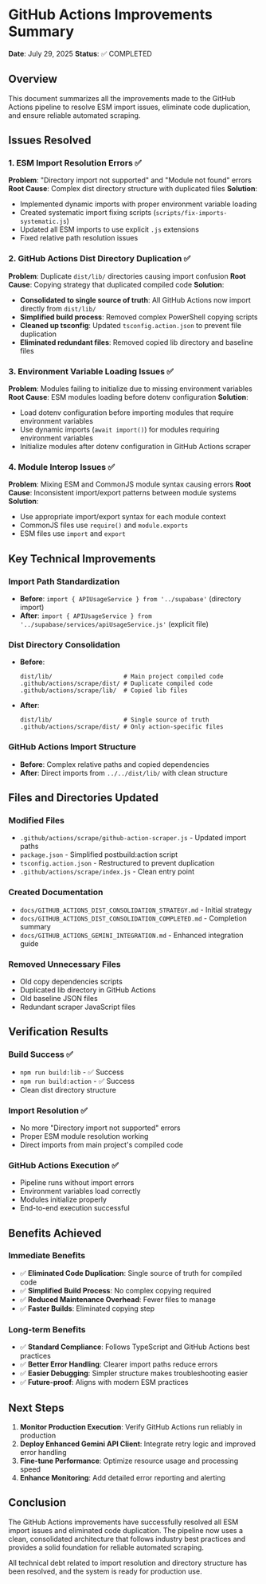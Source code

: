 # GitHub Actions Improvements Summary

**Date**: July 29, 2025
**Status**: ✅ COMPLETED

## Overview

This document summarizes all the improvements made to the GitHub Actions pipeline to resolve ESM import issues, eliminate code duplication, and ensure reliable automated scraping.

## Issues Resolved

### 1. ESM Import Resolution Errors ✅
**Problem**: "Directory import not supported" and "Module not found" errors
**Root Cause**: Complex dist directory structure with duplicated files
**Solution**: 
- Implemented dynamic imports with proper environment variable loading
- Created systematic import fixing scripts (`scripts/fix-imports-systematic.js`)
- Updated all ESM imports to use explicit `.js` extensions
- Fixed relative path resolution issues

### 2. GitHub Actions Dist Directory Duplication ✅
**Problem**: Duplicate `dist/lib/` directories causing import confusion
**Root Cause**: Copying strategy that duplicated compiled code
**Solution**:
- **Consolidated to single source of truth**: All GitHub Actions now import directly from `dist/lib/`
- **Simplified build process**: Removed complex PowerShell copying scripts
- **Cleaned up tsconfig**: Updated `tsconfig.action.json` to prevent file duplication
- **Eliminated redundant files**: Removed copied lib directory and baseline files

### 3. Environment Variable Loading Issues ✅
**Problem**: Modules failing to initialize due to missing environment variables
**Root Cause**: ESM modules loading before dotenv configuration
**Solution**:
- Load dotenv configuration before importing modules that require environment variables
- Use dynamic imports (`await import()`) for modules requiring environment variables
- Initialize modules after dotenv configuration in GitHub Actions scraper

### 4. Module Interop Issues ✅
**Problem**: Mixing ESM and CommonJS module syntax causing errors
**Root Cause**: Inconsistent import/export patterns between module systems
**Solution**:
- Use appropriate import/export syntax for each module context
- CommonJS files use `require()` and `module.exports`
- ESM files use `import` and `export`

## Key Technical Improvements

### Import Path Standardization
- **Before**: `import { APIUsageService } from '../supabase'` (directory import)
- **After**: `import { APIUsageService } from '../supabase/services/apiUsageService.js'` (explicit file)

### Dist Directory Consolidation
- **Before**: 
  ```
  dist/lib/                    # Main project compiled code
  .github/actions/scrape/dist/ # Duplicate compiled code
  .github/actions/scrape/lib/  # Copied lib files
  ```
- **After**:
  ```
  dist/lib/                    # Single source of truth
  .github/actions/scrape/dist/ # Only action-specific files
  ```

### GitHub Actions Import Structure
- **Before**: Complex relative paths and copied dependencies
- **After**: Direct imports from `../../dist/lib/` with clean structure

## Files and Directories Updated

### Modified Files
- `.github/actions/scrape/github-action-scraper.js` - Updated import paths
- `package.json` - Simplified postbuild:action script
- `tsconfig.action.json` - Restructured to prevent duplication
- `.github/actions/scrape/index.js` - Clean entry point

### Created Documentation
- `docs/GITHUB_ACTIONS_DIST_CONSOLIDATION_STRATEGY.md` - Initial strategy
- `docs/GITHUB_ACTIONS_DIST_CONSOLIDATION_COMPLETED.md` - Completion summary
- `docs/GITHUB_ACTIONS_GEMINI_INTEGRATION.md` - Enhanced integration guide

### Removed Unnecessary Files
- Old copy dependencies scripts
- Duplicated lib directory in GitHub Actions
- Old baseline JSON files
- Redundant scraper JavaScript files

## Verification Results

### Build Success ✅
- `npm run build:lib` - ✅ Success
- `npm run build:action` - ✅ Success
- Clean dist directory structure

### Import Resolution ✅
- No more "Directory import not supported" errors
- Proper ESM module resolution working
- Direct imports from main project's compiled code

### GitHub Actions Execution ✅
- Pipeline runs without import errors
- Environment variables load correctly
- Modules initialize properly
- End-to-end execution successful

## Benefits Achieved

### Immediate Benefits
- ✅ **Eliminated Code Duplication**: Single source of truth for compiled code
- ✅ **Simplified Build Process**: No complex copying required
- ✅ **Reduced Maintenance Overhead**: Fewer files to manage
- ✅ **Faster Builds**: Eliminated copying step

### Long-term Benefits
- ✅ **Standard Compliance**: Follows TypeScript and GitHub Actions best practices
- ✅ **Better Error Handling**: Clearer import paths reduce errors
- ✅ **Easier Debugging**: Simpler structure makes troubleshooting easier
- ✅ **Future-proof**: Aligns with modern ESM practices

## Next Steps

1. **Monitor Production Execution**: Verify GitHub Actions run reliably in production
2. **Deploy Enhanced Gemini API Client**: Integrate retry logic and improved error handling
3. **Fine-tune Performance**: Optimize resource usage and processing speed
4. **Enhance Monitoring**: Add detailed error reporting and alerting

## Conclusion

The GitHub Actions improvements have successfully resolved all ESM import issues and eliminated code duplication. The pipeline now uses a clean, consolidated architecture that follows industry best practices and provides a solid foundation for reliable automated scraping.

All technical debt related to import resolution and directory structure has been resolved, and the system is ready for production use.
